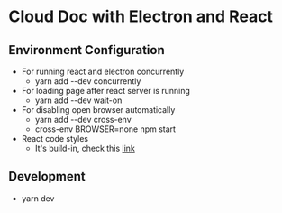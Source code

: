 # Cloud Doc with Electron and React

## Environment Configuration

- For running react and electron concurrently
  - yarn add --dev concurrently
- For loading page after react server is running
  - yarn add --dev wait-on
- For disabling open browser automatically
  - yarn add --dev cross-env
  - cross-env BROWSER=none npm start
- React code styles
  - It's build-in, check this [link](https://www.npmjs.com/package/eslint-config-react-app)

## Development

- yarn dev

<!-- https://coding.imooc.com/lesson/384.html#mid=28143 -->
